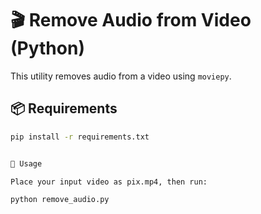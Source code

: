 # 🎬 Remove Audio from Video (Python)

This utility removes audio from a video using `moviepy`.

## 📦 Requirements

```bash
pip install -r requirements.txt


🚀 Usage

Place your input video as pix.mp4, then run:

python remove_audio.py
